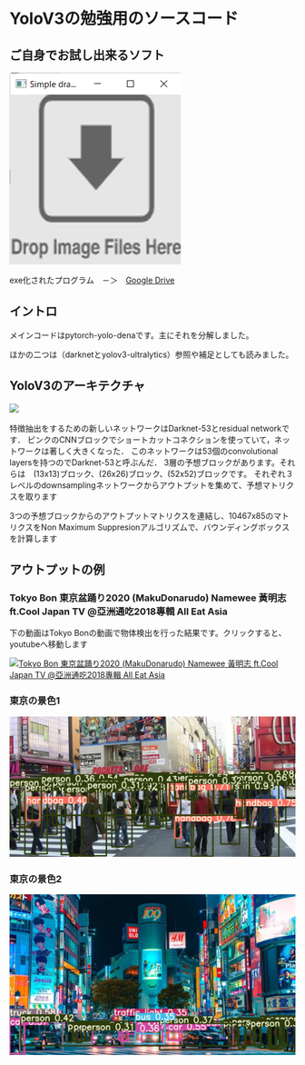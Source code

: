 # YoloV3の勉強用のソースコード

## ご自身でお試し出来るソフト
![](./output/tryme1.png)

exe化されたプログラム　－＞　[Google Drive](https://drive.google.com/open?id=1cXLo9twMmtSFcnaA2PNDt9O-n5GFiChw)

## イントロ
メインコードはpytorch-yolo-denaです。主にそれを分解しました。

ほかの二つは（darknetとyolov3-ultralytics）参照や補足としても読みました。

## YoloV3のアーキテクチャ
![](https://miro.medium.com/max/2000/1*d4Eg17IVJ0L41e7CTWLLSg.png)

特徴抽出をするための新しいネットワークはDarknet-53とresidual networkです． ピンクのCNNブロックでショートカットコネクションを使っていて，ネットワークは著しく大きくなった． このネットワークは53個のconvolutional layersを持つのでDarknet-53と呼ぶんだ．
3層の予想ブロックがあります。それらは　(13x13)ブロック、(26x26)ブロック、(52x52)ブロックです。
それぞれ３レベルのdownsamplingネットワークからアウトプットを集めて、予想マトリクスを取ります

3つの予想ブロックからのアウトプットマトリクスを連結し、10467x85のマトリクスをNon Maximum Suppresionアルゴリズムで、バウンディングボックスを計算します


## アウトプットの例

### Tokyo Bon 東京盆踊り2020 (MakuDonarudo) Namewee 黃明志 ft.Cool Japan TV @亞洲通吃2018專輯 All Eat Asia
下の動画はTokyo Bonの動画で物体検出を行った結果です。クリックすると、youtubeへ移動します

[![Tokyo Bon 東京盆踊り2020 (MakuDonarudo) Namewee 黃明志 ft.Cool Japan TV @亞洲通吃2018專輯 All Eat Asia
](./output/tokyo2020.gif)](https://www.youtube.com/watch?v=vXUGe7RJJYo)

### 東京の景色1
![](./output/tokyo1.jpg)

### 東京の景色2
![](./output/tokyo2.jpg)
